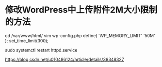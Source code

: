# 修改WordPress中上传附件2M大小限制的方法
cd /var/www/html/
 vim wp-config.php
define( 'WP_MEMORY_LIMIT' '50M' );
set_time_limit(300);

sudo systemctl restart httpd.service


https://blog.csdn.net/u010486124/article/details/38348327